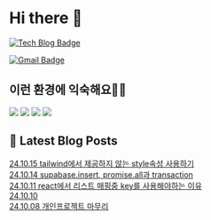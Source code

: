 # Hi there 👋

[![Tech Blog Badge](http://img.shields.io/badge/tistory-black?style=flat-square&logo=Tistory&link=https://codingpracticenote.tistory.com/)](https://codingpracticenote.tistory.com/)
	
[![Gmail Badge](https://img.shields.io/badge/Gmail-d14836?style=flat-square&logo=Gmail&logoColor=white&link=mailto:tkdrnr1215@gmail.com)](mailto:tkdrnr1215@gmail.com)

## 이런 환경에 익숙해요✍🏼

<img src="https://img.shields.io/badge/CSS3-1572B6?style=flat-square&logo=CSS3&logoColor=white"/> </t>
<img src="https://img.shields.io/badge/HTML5-E34F26?style=flat-square&logo=HTML5&logoColor=white"/> 
<img src="https://img.shields.io/badge/JavaScript-F7DF1E?style=flat-square&logo=JavaScript&logoColor=white"/>
<img src="https://img.shields.io/badge/TypeScript-3178C6?style=flat-square&logo=TypeScript&logoColor=white"/>

## 📕 Latest Blog Posts

<a href=https://codingpracticenote.tistory.com/346>24.10.15 tailwind에서 제공하지 않는 style속성 사용하기</a></br><a href=https://codingpracticenote.tistory.com/345>24.10.14 supabase.insert, promise.all과 transaction</a></br><a href=https://codingpracticenote.tistory.com/344>24.10.11 react에서 리스트 매핑중 key를 사용해야하는 이유</a></br><a href=https://codingpracticenote.tistory.com/343>24.10.10</a></br><a href=https://codingpracticenote.tistory.com/342>24.10.08 개인프로젝트 마무리</a></br>